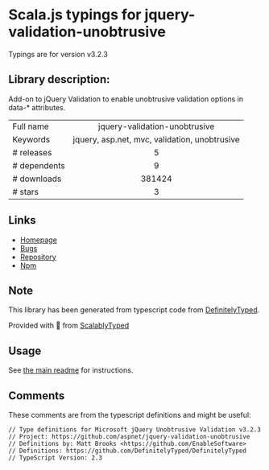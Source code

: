 
# Scala.js typings for jquery-validation-unobtrusive

Typings are for version v3.2.3

## Library description:
Add-on to jQuery Validation to enable unobtrusive validation options in data-* attributes.

|                    |                 |
| ------------------ | :-------------: |
| Full name          | jquery-validation-unobtrusive |
| Keywords           | jquery, asp.net, mvc, validation, unobtrusive |
| # releases         | 5 |
| # dependents       | 9 |
| # downloads        | 381424 |
| # stars            | 3 |

## Links
- [Homepage](https://github.com/aspnet/jquery-validation-unobtrusive)
- [Bugs](https://github.com/aspnet/jquery-validation-unobtrusive/issues)
- [Repository](https://github.com/aspnet/jquery-validation-unobtrusive)
- [Npm](https://www.npmjs.com/package/jquery-validation-unobtrusive)
    


## Note
This library has been generated from typescript code from [DefinitelyTyped](https://definitelytyped.org).

Provided with :purple_heart: from [ScalablyTyped](https://github.com/oyvindberg/ScalablyTyped)

## Usage
See [the main readme](../../readme.md) for instructions.

## Comments

These comments are from the typescript definitions and might be useful:
```
// Type definitions for Microsoft jQuery Unobtrusive Validation v3.2.3
// Project: https://github.com/aspnet/jquery-validation-unobtrusive
// Definitions by: Matt Brooks <https://github.com/EnableSoftware>
// Definitions: https://github.com/DefinitelyTyped/DefinitelyTyped
// TypeScript Version: 2.3

```


